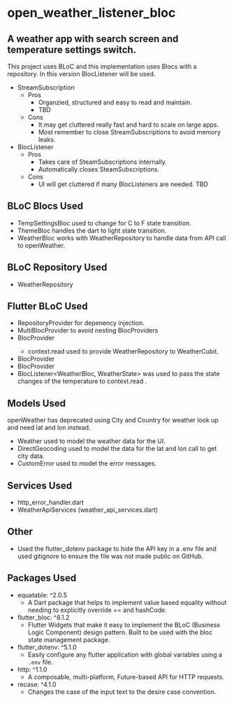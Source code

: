 # open_weather_listener_bloc
## A weather app with search screen and temperature settings switch.
This project uses BLoC and this implementation uses Blocs with a repository.
In this version BlocListener will be used.

- StreamSubscription
    - Pros
        - Organzied, structured and easy to read and maintain.
        - TBD
    - Cons
        - It may get cluttered really fast and hard to scale on large apps.
        - Most remember to close StreamSubscriptions to avoid memory leaks. 
- BlocListener
    - Pros
        - Takes care of SteamSubscriptions internally.
        - Automatically closes SteamSubscriptions.
    - Cons
        - UI will get cluttered if many BlocListeners are needed.
        TBD

## BLoC Blocs Used
- TempSettingsBloc used to change for C to F state transition.
- ThemeBloc handles the dart to light state transition.
- WeatherBloc works with WeatherRepository to handle data from API call to openWeather.

## BLoC Repository Used
- WeatherRepository

##  Flutter BLoC Used
- RepositoryProvider for depenency injection.
- MultiBlocProvider to avoid nesting BlocProviders
- BlocProvider<WeatherBloc>
    - context.read<WeatherRepository> used to provide WeatherRepository to WeatherCubit.
- BlocProvider<TempSettingsBloc>
- BlocProvider<ThemeBloc>
- BlocListener<WeatherBloc, WeatherState> was used to pass the state changes of the temperature to context.read<ThemeBloc> .

## Models Used
openWeather has deprecated using City and Country for weather look up and need lat and lon instead.
- Weather used to model the weather data for the UI.
- DirectGeocoding used to model the data for the lat and lon call to get city data.
- CustomError used to model the error messages.

## Services Used
- http_error_handler.dart
- WeatherApiServices (weather_api_services.dart)

## Other
- Used the flutter_dotenv package to hide the API key in a .env file and used gitignore to ensure the file was not made public on GitHub.

## Packages Used
- equatable: ^2.0.5
    - A Dart package that helps to implement value based equality without needing to explicitly override == and hashCode.
- flutter_bloc: ^8.1.2
    - Flutter Widgets that make it easy to implement the BLoC (Business Logic Component) design pattern. Built to be used with the bloc state management package.
- flutter_dotenv: ^5.1.0
    - Easily configure any flutter application with global variables using a `.env` file.
- http: ^1.1.0
    - A composable, multi-platform, Future-based API for HTTP requests.
- recase: ^4.1.0
    - Changes the case of the input text to the desire case convention.

